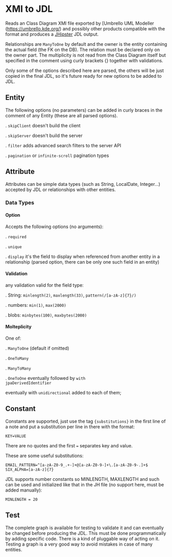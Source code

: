 
# XMI to JDL
Reads an Class Diagram XMI file exported by [Umbrello UML Modeller
(https://umbrello.kde.org/) and possibly other products compatible with
the format and produces a 
[JHipster](https://www.jhipster.tech/jdl/) JDL output.

Relationships are `ManyToOne` by default and the owner is the entity
containing the actual field (the FK on the DB). The relation must be
declared only on the owner part. The multiplicity is not read from the
Class Diagram itself but specified in the comment using curly brackets {}
together with validations.

Only some of the options described here are parsed, the others will be
just copied in the final JDL, so it's future ready for new options 
to be added to JDL.

## Entity

The following options (no parameters) can be added in curly braces in the
comment of any Entity (these are all parsed options).

 . `skipClient` doesn't build the client

 . `skipServer` doesn't build the server

 . `filter` adds advanced search filters to the server API

 . `pagination` or `infinite-scroll` pagination types


## Attribute
Attributes can be simple data types (such as String, LocalDate, Integer...)
accepted by JDL or relationships with other entities.

### Data Types

#### Option
Accepts the following options (no arguments):

 . `required`

 . `unique`

 . `display` it's the field to display when referenced
from another entity in a relationship 
(parsed option, there can be only one such field in an entity)

#### Validation
any validation valid for the field type:

. String:  `minlength(2)`, `maxlength(33)`, `pattern(/[a-zA-z]{7}/)`

 . numbers: `min(1)`, `max(2000)`

 . blobs:  `minbytes(100)`, `maxbytes(2000)`


#### Molteplicity
One of:

 . `ManyToOne` (default if omitted)

 . `OneToMany`

 . `ManyToMany`

 . `OneToOne` eventually followed by <code>with jpaDerivedIdentifier</code>

eventually with `unidirectional` added to each of them;

## Constant

Constants are supported, just use the tag `{substitutions}` in the first
line of a note and put a substitution per line in there with the format:
```
KEY=VALUE
```
There are no quotes and the first `=` separates key and value.

These are some useful substitutions:
```
EMAIL_PATTERN=^[a-zA-Z0-9_.+-]+@[a-zA-Z0-9-]+\.[a-zA-Z0-9-.]+$
SIX_ALPHA=[a-zA-z]{7}
```

JDL supports number constants so MINLENGTH, MAXLENGTH and such can be 
used and initialized like that in the JH file (no support here, must be
added manually):
```
MINLENGTH = 20
```

## Test

The complete graph is available for testing to validate
it and can eventually be changed before producing the JDL.
This must be done programmatically by adding specific code. There is
a kind of pluggable way of acting on it. Testing a graph is 
a very good way to avoid mistakes in case of many entities.
